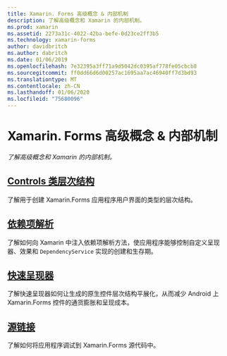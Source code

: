 ```yaml
---
title: Xamarin. Forms 高级概念 & 内部机制
description: 了解高级概念和 Xamarin 的内部机制。
ms.prod: xamarin
ms.assetid: 2273a31c-4022-42ba-befe-0d23ce2ff3b5
ms.technology: xamarin-forms
author: davidbritch
ms.author: dabritch
ms.date: 01/06/2019
ms.openlocfilehash: 7e32395a3ff71a9d5042dc0395af778fe05cbcb8
ms.sourcegitcommit: ff0dd66d6d00257ac1695aa7ac46940ff7d3bd93
ms.translationtype: MT
ms.contentlocale: zh-CN
ms.lasthandoff: 01/06/2020
ms.locfileid: "75680096"
---
```

# <a name="xamarinforms-advanced-concepts--internals"></a>Xamarin. Forms 高级概念 & 内部机制

_了解高级概念和 Xamarin 的内部机制。_

## <a name="controls-class-hierarchyclass-hierarchymd"></a>[Controls 类层次结构](class-hierarchy.md)

了解用于创建 Xamarin.Forms 应用程序用户界面的类型的层次结构。

## <a name="dependency-resolutiondependency-resolutionmd"></a>[依赖项解析](dependency-resolution.md)

了解如何向 Xamarin 中注入依赖项解析方法，使应用程序能够控制自定义呈现器、效果和 `DependencyService` 实现的创建和生存期。

## <a name="fast-renderersfast-renderersmd"></a>[快速呈现器](fast-renderers.md)

了解快速呈现器如何让生成的原生控件层次结构平展化，从而减少 Android 上 Xamarin.Forms 控件的通货膨胀和呈现成本。

## <a name="source-linksourcelinkmd"></a>[源链接](sourcelink.md)

了解如何将应用程序调试到 Xamarin.Forms 源代码中。
